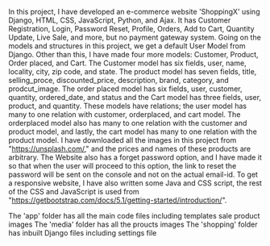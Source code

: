 In this project, I have developed an e-commerce website 'ShoppingX' using Django, HTML, CSS, JavaScript, Python, and Ajax. It has Customer Registration, Login, Password Reset, Profile, Orders, Add to Cart, Quantity Update, Live Sale, and more, but no payment gateway system. 
Going on the models and structures in this project, we get a default User Model from Django. Other than this, I have made four more models: Customer, Product, Order placed, and Cart. The Customer model has six fields, user, name, locality, city, zip code, and state. The product model has seven fields, title, selling_proce, discounted_price, description, brand, category, and prodcut_image. The order placed model has six fields, user, customer, quantity, ordered_date, and status and the Cart model has three fields, user, product, and quantity. These models have relations; the user model has many to one relation with customer, orderplaced, and cart model. The orderplaced model also has many to one relation with the customer and product model, and lastly, the cart model has many to one relation with the product model.
I have downloaded all the images in this project from "https://unsplash.com/," and the prices and names of these products are arbitrary. The Website also has a forget password option, and I have made it so that when the user will proceed to this option, the link to reset the password will be sent on the console and not on the actual email-id. To get a responsive website, I have also written some Java and CSS script, the rest of the CSS and JavaScript is used from "https://getbootstrap.com/docs/5.1/getting-started/introduction/".

The 'app' folder has all the main code files including templates sale product images
The 'media' folder has all the proucts images
The 'shopping' folder has inbuilt Django files including settings file
